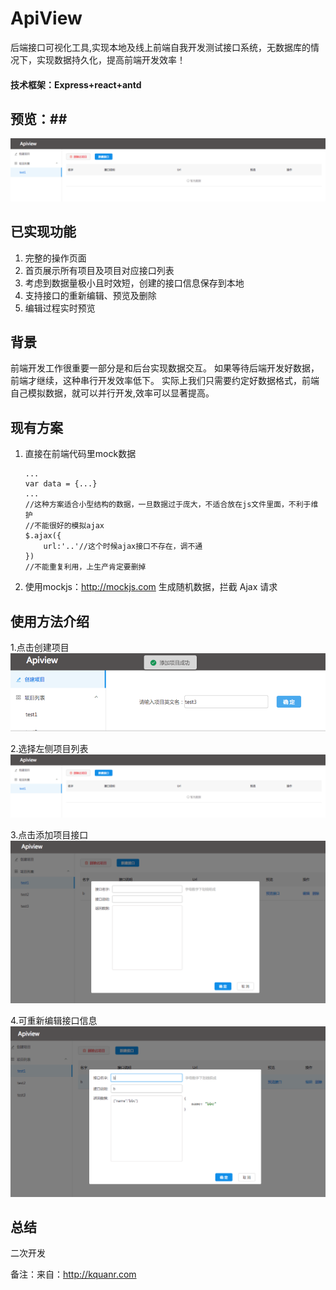 # ApiView
后端接口可视化工具,实现本地及线上前端自我开发测试接口系统，无数据库的情况下，实现数据持久化，提高前端开发效率！

#### 技术框架：Express+react+antd


## 预览：##
![image](https://raw.githubusercontent.com/wanyicss/ApiView/master/app/public/imgs/home.png)

## 已实现功能 ##
 1. 完整的操作页面
 2. 首页展示所有项目及项目对应接口列表
 3. 考虑到数据量极小且时效短，创建的接口信息保存到本地
 4. 支持接口的重新编辑、预览及删除
 5. 编辑过程实时预览

## 背景 ##
前端开发工作很重要一部分是和后台实现数据交互。
如果等待后端开发好数据，前端才继续，这种串行开发效率低下。
实际上我们只需要约定好数据格式，前端自己模拟数据，就可以并行开发,效率可以显著提高。
## 现有方案 ##
1. 直接在前端代码里mock数据

    ```
    ...
    var data = {...}
    ...
    //这种方案适合小型结构的数据，一旦数据过于庞大，不适合放在js文件里面，不利于维护
    //不能很好的模拟ajax
    $.ajax({
        url:'..'//这个时候ajax接口不存在，调不通
    })
    //不能重复利用，上生产肯定要删掉
    ```
 2. 使用mockjs：http://mockjs.com
    生成随机数据，拦截 Ajax 请求


## 使用方法介绍 ##

 1.点击创建项目
 ![image](https://raw.githubusercontent.com/wanyicss/ApiView/master/app/public/imgs/createPro.png)

 2.选择左侧项目列表
![image](https://raw.githubusercontent.com/wanyicss/ApiView/master/app/public/imgs/home.png)

 3.点击添加项目接口
 ![image](https://raw.githubusercontent.com/wanyicss/ApiView/master/app/public/imgs/createApi.png)
	
 4.可重新编辑接口信息
 ![image](https://raw.githubusercontent.com/wanyicss/ApiView/master/app/public/imgs/editApi.png)

## 总结 ##
二次开发

备注：来自：http://kquanr.com
